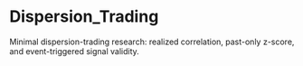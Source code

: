 # Dispersion_Trading
Minimal dispersion-trading research: realized correlation, past-only z-score, and event-triggered signal validity.
